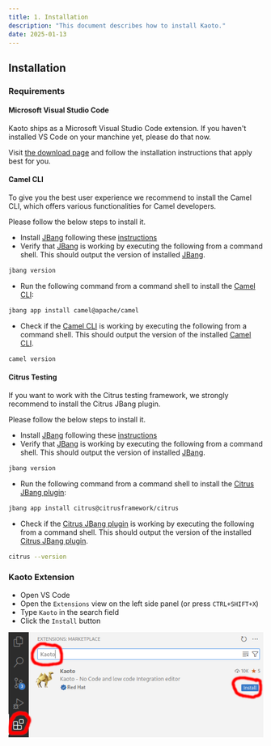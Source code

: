 ```yaml
---
title: 1. Installation
description: "This document describes how to install Kaoto."
date: 2025-01-13
---
```


## Installation

### Requirements

#### Microsoft Visual Studio Code
Kaoto ships as a Microsoft Visual Studio Code extension. If you haven't installed VS Code on your manchine yet, please do that now.

Visit [the download page](https://code.visualstudio.com/docs/setup/setup-overview) and follow the installation instructions that apply best for you.

#### Camel CLI
To give you the best user experience we recommend to install the Camel CLI, which offers various functionalities for Camel developers.

Please follow the below steps to install it.

- Install [JBang](https://www.jbang.dev) following these [instructions](https://www.jbang.dev/download/)
- Verify that [JBang](https://www.jbang.dev) is working by executing the following from a command shell. This should output the version of installed [JBang](https://www.jbang.dev).

```bash
jbang version
```
- Run the following command from a command shell to install the [Camel CLI](https://camel.apache.org/manual/camel-jbang.html):

```bash
jbang app install camel@apache/camel
```
- Check if the [Camel CLI](https://camel.apache.org/manual/camel-jbang.html) is working by executing the following from a command shell. This should output the version of the installed [Camel CLI](https://camel.apache.org/manual/camel-jbang.html).

```bash
camel version
```

#### Citrus Testing
If you want to work with the Citrus testing framework, we strongly recommend to install the Citrus JBang plugin.

Please follow the below steps to install it.

- Install [JBang](https://www.jbang.dev) following these [instructions](https://www.jbang.dev/download/)
- Verify that [JBang](https://www.jbang.dev) is working by executing the following from a command shell. This should output the version of installed [JBang](https://www.jbang.dev).

```bash
jbang version
```
- Run the following command from a command shell to install the [Citrus JBang plugin](https://github.com/apache/camel-jbang-examples?tab=readme-ov-file#integration-testing):

```bash
jbang app install citrus@citrusframework/citrus
```
- Check if the [Citrus JBang plugin](https://github.com/apache/camel-jbang-examples?tab=readme-ov-file#integration-testing) is working by executing the following from a command shell. This should output the version of the installed [Citrus JBang plugin](https://github.com/apache/camel-jbang-examples?tab=readme-ov-file#integration-testing).

```bash
citrus --version
```

### Kaoto Extension

- Open VS Code
- Open the <code>Extensions</code> view on the left side panel (or press <code>CTRL+SHIFT+X</code>)
- Type <code>Kaoto</code> in the search field
- Click the <code>Install</code> button

![Install Kaoto Extension](kaoto-install.png)
